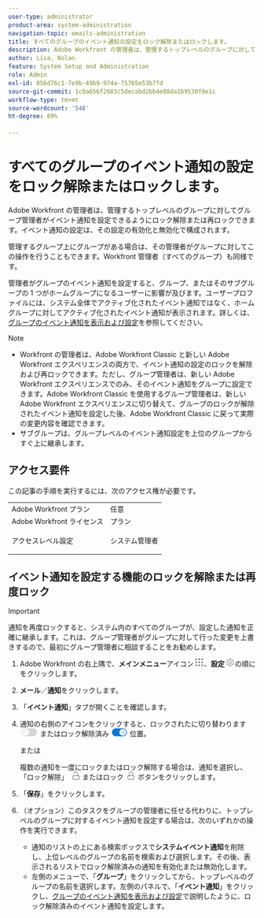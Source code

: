 ```yaml
---
user-type: administrator
product-area: system-administration
navigation-topic: emails-administration
title: すべてのグループのイベント通知の設定をロック解除またはロックします。
description: Adobe Workfront の管理者は、管理するトップレベルのグループに対してグループ管理者がイベント通知を設定できるようにロック解除または再ロックできます。イベント通知の設定は、その設定の有効化と無効化で構成されます。
author: Lisa, Nolan
feature: System Setup and Administration
role: Admin
exl-id: 056d76c1-7e9b-49b9-974a-75765e53b7fd
source-git-commit: 1c0a656f2603c5decabd2bb4e88da1b9530f9e1c
workflow-type: tm+mt
source-wordcount: '548'
ht-degree: 89%

---
```


# すべてのグループのイベント通知の設定をロック解除またはロックします。

Adobe Workfront の管理者は、管理するトップレベルのグループに対してグループ管理者がイベント通知を設定できるようにロック解除または再ロックできます。イベント通知の設定は、その設定の有効化と無効化で構成されます。

管理するグループ上にグループがある場合は、その管理者がグループに対してこの操作を行うこともできます。Workfront 管理者（すべてのグループ）も同様です。

管理者がグループのイベント通知を設定すると、グループ、またはそのサブグループの 1 つがホームグループになるユーザーに影響が及びます。ユーザープロファイルには、システム全体でアクティブ化されたイベント通知ではなく、ホームグループに対してアクティブ化されたイベント通知が表示されます。詳しくは、[グループのイベント通知を表示および設定](../../../administration-and-setup/manage-groups/create-and-manage-groups/view-and-configure-event-notifications-group.md)を参照してください。

>[!NOTE]
>
>* Workfront の管理者は、Adobe Workfront Classic と新しい Adobe Workfront エクスペリエンスの両方で、イベント通知の設定のロックを解除および再ロックできます。ただし、グループ管理者は、新しい Adobe Workfront エクスペリエンスでのみ、そのイベント通知をグループに設定できます。Adobe Workfront Classic を使用するグループ管理者は、新しい Adobe Workfront エクスペリエンスに切り替えて、グループのロックが解除されたイベント通知を設定した後、Adobe Workfront Classic に戻って実際の変更内容を確認できます。
>* サブグループは、グループレベルのイベント通知設定を上位のグループからすぐ上に継承します。
>

## アクセス要件

この記事の手順を実行するには、次のアクセス権が必要です。

<table style="table-layout:auto"> 
 <col> 
 <col> 
 <tbody> 
  <tr> 
   <td role="rowheader">Adobe Workfront プラン</td> 
   <td>任意</td> 
  </tr> 
  <tr> 
   <td role="rowheader">Adobe Workfront ライセンス</td> 
   <td>プラン</td> 
  </tr> 
  <tr> 
   <td role="rowheader">アクセスレベル設定</td> 
   <td> <p>システム管理者</p> </td> 
  </tr> 
 </tbody> 
</table>

## イベント通知を設定する機能のロックを解除または再度ロック

>[!IMPORTANT]
>
>通知を再度ロックすると、システム内のすべてのグループが、設定した通知を正確に継承します。これは、グループ管理者がグループに対して行った変更を上書きするので、最初にグループ管理者に相談することをお勧めします。

1. Adobe Workfront の右上隅で、**メインメニュー**&#x200B;アイコン![](assets/main-menu-icon.png)、**設定**![](assets/gear-icon-settings.png)の順にをクリックします。

1. **メール**／**通知**&#x200B;をクリックします。

1. 「**イベント通知**」タブが開くことを確認します。
1. 通知の右側のアイコンをクリックすると、ロックされたに切り替わります ![ロックアイコン](assets/lock-toggle-button.png) またはロック解除済み ![ロック解除アイコン](assets/unlock-toggle-button.png) 位置。

   または

   複数の通知を一度にロックまたはロック解除する場合は、通知を選択し、「ロック解除」 ![ロック解除アイコン](assets/unlock-icon-toolbar.png) またはロック ![ロックアイコン](assets/lock-icon-locked-qs.png) ボタンをクリックします。

1. 「**保存**」をクリックします。
1. （オプション）このタスクをグループの管理者に任せる代わりに、トップレベルのグループに対するイベント通知を設定する場合は、次のいずれかの操作を実行できます。

   * 通知のリストの上にある検索ボックスで&#x200B;**システムイベント通知**&#x200B;を削除し、上位レベルのグループの名前を検索および選択します。その後、表示されるリストでロック解除済みの通知を有効化または無効化します。
   * 左側のメニューで、「**グループ**」をクリックしてから、トップレベルのグループの名前を選択します。左側のパネルで、「**イベント通知**」をクリックし、[グループのイベント通知を表示および設定](../../../administration-and-setup/manage-groups/create-and-manage-groups/view-and-configure-event-notifications-group.md)で説明したように、ロック解除済みのイベント通知を設定します。
